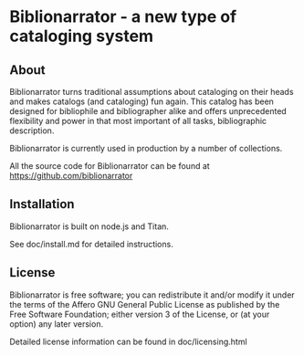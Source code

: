 Biblionarrator - a new type of cataloging system
================================================

About
-----

Biblionarrator turns traditional assumptions about cataloging on their
heads and makes catalogs (and cataloging) fun again. This catalog has
been designed for bibliophile and bibliographer alike and offers
unprecedented flexibility and power in that most important of all tasks,
bibliographic description.

Biblionarrator is currently used in production by a number of collections.

All the source code for Biblionarrator can be found at https://github.com/biblionarrator


Installation
------------

Biblionarrator is built on node.js and Titan.

See doc/install.md for detailed instructions.


License
-------

Biblionarrator is free software; you can redistribute it and/or modify
it under the terms of the Affero GNU General Public License as published
by the Free Software Foundation; either version 3 of the License, or (at
your option) any later version.

Detailed license information can be found in doc/licensing.html
